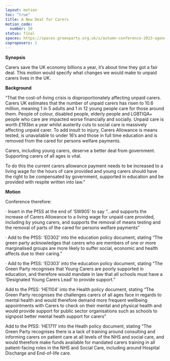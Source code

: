 ```yaml
---
layout: motion
toc: "true"
title: A New Deal for Carers
motion_code:
  number: 50
status: final
spaces: https://spaces.greenparty.org.uk/s/autumn-conference-2023-agenda-forum/post/post/view?id=11167
coproposers: 1
---
```

**Synopsis**

Carers save the UK economy billions a year, it’s about time they got a fair deal. This motion would specify what changes we would make to unpaid carers lives in the UK.

**Background**

“That the cost-of-living crisis is disproportionately affecting unpaid carers. Carers UK estimates that the number of unpaid carers has risen to 10.6 million, meaning 1 in 5 adults and 1 in 12 young people care for those around them. People of colour, disabled people, elderly people and LGBTIQA+ people who care are impacted worse financially and socially. Unpaid care is worth £193bn a year whilst austerity cuts to social care is massively affecting unpaid carer. To add insult to injury, Carers Allowance is means tested, is unavailable to under 16’s and those in full time education and is removed from the cared for persons welfare payments.

Carers, including young carers, deserve a better deal from government. Supporting carers of all ages is vital.

To do this the current carers allowance payment needs to be increased to a living wage for the hours of care provided and young carers should have the right to be compensated by government, supported in education and be provided with respite written into law.”

**Motion**

Conference therefore:

· Insert in the PfSS at the end of ‘SW905’ to say “…and supports the increase of Carers Allowance to a living wage for unpaid care provided, including by young carers, and supports the removal of means testing and the removal of parts of the cared for persons welfare payments”

· Add to the PfSS: ‘ED302’ into the education policy document, stating “The green party acknowledges that carers who are members of one or more marginalised groups are more likely to suffer social, economic and health affects due to their caring.”

· Add to the PfSS: ‘ED303’ into the education policy document, stating “The Green Party recognises that Young Carers are poorly supported in education, and therefore would mandate in law that all schools must have a ‘Designated Young Carers Lead’ to provide support.”

Add to the PfSS: ‘HE1104’ into the Health policy document, stating “The Green Party recognises the challenges carers of all ages face in regards to mental health and would therefore demand more frequent wellbeing appointments with Carers to check on their mental and physical health and would provide support for public sector organisations such as schools to signpost better mental heath support for carers”

Add to the PfSS: ‘HE1711’ into the Heath policy document, stating “The Green Party recognises there is a lack of training around consulting and informing carers on patient care at all levels of the NHS and social care, and would therefore make funds available for mandated carers training in all patient-facing roles in the NHS and Social Care, including around Hospital Discharge and End-of-life care.